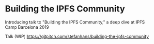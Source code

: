 # Building the IPFS Community

Introducing talk to "Building the IPFS Community," a deep dive at IPFS Camp Barcelona 2019

Talk (WIP) https://gitpitch.com/stefanhans/building-the-ipfs-community
